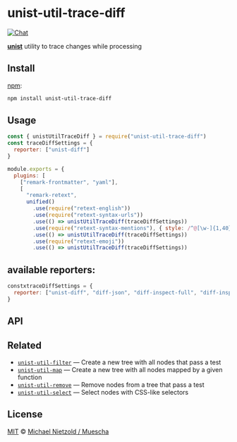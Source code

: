 # unist-util-trace-diff

[![Chat][chat-badge]][chat]

[**unist**][unist] utility to trace changes while processing

## Install

[npm][]:

```bash
npm install unist-util-trace-diff
```

## Usage

```js
const { unistUtilTraceDiff } = require("unist-util-trace-diff")
const traceDiffSettings = {
  reporter: ["unist-diff"]
}
```

```js
module.exports = {
  plugins: [
    ["remark-frontmatter", "yaml"],
    [
      "remark-retext",
      unified()
        .use(require("retext-english"))
        .use(require("retext-syntax-urls"))
        .use(() => unistUtilTraceDiff(traceDiffSettings))
        .use(require("retext-syntax-mentions"), { style: /^@[\w-]{1,40}$/ })
        .use(() => unistUtilTraceDiff(traceDiffSettings))
        .use(require("retext-emoji"))
        .use(() => unistUtilTraceDiff(traceDiffSettings))
```


## available reporters:

```js
constxtraceDiffSettings = {
  reporter: ["unist-diff", "diff-json", "diff-inspect-full", "diff-inspect-plain", "json-diff-patch"]
}

```
## API

### 

## Related

- [`unist-util-filter`](https://github.com/eush77/unist-util-filter)
  — Create a new tree with all nodes that pass a test
- [`unist-util-map`](https://github.com/syntax-tree/unist-util-map)
  — Create a new tree with all nodes mapped by a given function
- [`unist-util-remove`](https://github.com/eush77/unist-util-remove)
  — Remove nodes from a tree that pass a test
- [`unist-util-select`](https://github.com/eush77/unist-util-select)
  — Select nodes with CSS-like selectors

## License

[MIT][license] © [Michael Nietzold / Muescha](https://github.com/muescha/unist-util-trace-diff)

<!-- Definition -->

[chat-badge]: https://img.shields.io/badge/chat-spectrum-7b16ff.svg
[chat]: https://spectrum.chat/unified/syntax-tree
[npm]: https://docs.npmjs.com/cli/install
[license]: license
[unist]: https://github.com/syntax-tree/unist
